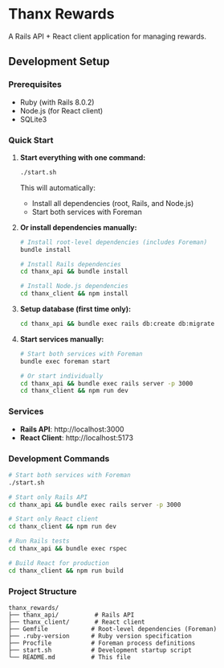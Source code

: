 # Thanx Rewards

A Rails API + React client application for managing rewards.

## Development Setup

### Prerequisites
- Ruby (with Rails 8.0.2)
- Node.js (for React client)
- SQLite3

### Quick Start

1. **Start everything with one command:**
   ```bash
   ./start.sh
   ```
   
   This will automatically:
   - Install all dependencies (root, Rails, and Node.js)
   - Start both services with Foreman

2. **Or install dependencies manually:**
   ```bash
   # Install root-level dependencies (includes Foreman)
   bundle install
   
   # Install Rails dependencies
   cd thanx_api && bundle install
   
   # Install Node.js dependencies
   cd thanx_client && npm install
   ```

3. **Setup database (first time only):**
   ```bash
   cd thanx_api && bundle exec rails db:create db:migrate
   ```

4. **Start services manually:**
   ```bash
   # Start both services with Foreman
   bundle exec foreman start
   
   # Or start individually
   cd thanx_api && bundle exec rails server -p 3000
   cd thanx_client && npm run dev
   ```

### Services

- **Rails API**: http://localhost:3000
- **React Client**: http://localhost:5173

### Development Commands

```bash
# Start both services with Foreman
./start.sh

# Start only Rails API
cd thanx_api && bundle exec rails server -p 3000

# Start only React client
cd thanx_client && npm run dev

# Run Rails tests
cd thanx_api && bundle exec rspec

# Build React for production
cd thanx_client && npm run build
```

### Project Structure

```
thanx_rewards/
├── thanx_api/          # Rails API
├── thanx_client/       # React client
├── Gemfile            # Root-level dependencies (Foreman)
├── .ruby-version      # Ruby version specification
├── Procfile           # Foreman process definitions
├── start.sh           # Development startup script
└── README.md          # This file
``` 